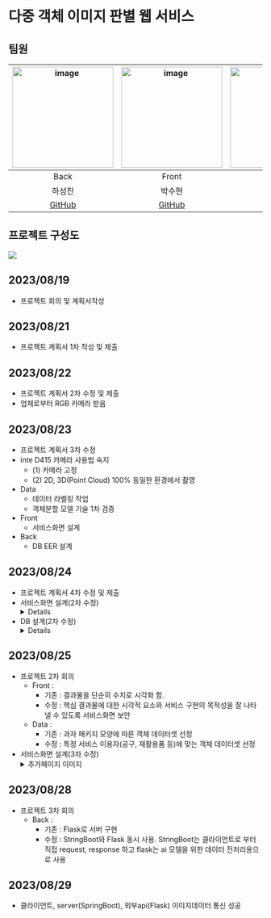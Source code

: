 # 다중 객체 이미지 판별 웹 서비스

## 팀원 
|<img width="200" alt="image" src="https://avatars.githubusercontent.com/u/129818881?v=4">|<img width="200" alt="image" src="https://avatars.githubusercontent.com/u/129818936?v=4">|<img width="200" alt="image" src="https://avatars.githubusercontent.com/u/129819084?v=4">|
| :---------------------------------: | :-----------------------------------:|:-----------------------------------:|
|              Back                   |           Front                      |                Data                 |
|             하성진                   |          박수현                      |                  조원준              |      
| [GitHub](https://github.com/sou05091/)  | [GitHub](https://github.com/SuHyunParkSunshine/)  | [GitHub](https://github.com/jwjb1020/)  

## 프로젝트 구성도
<img src='https://github.com/honeydanji/Team_Project/assets/129818881/29e59f96-04a8-4aeb-9802-529b8ec92b0d'>

## 2023/08/19
- 프로젝트 회의 및 계획서작성

## 2023/08/21
- 프로젝트 계획서 1차 작성 및 제출

## 2023/08/22
- 프로젝트 계획서 2차 수정 및 제출
- 업체로부터 RGB 카메라 받음

## 2023/08/23
- 프로젝트 계획서 3차 수정
- inte D415 카메라 사용법 숙지
  - (1) 카메라 고정
  - (2) 2D, 3D(Point Cloud) 100% 동일한 환경에서 촬영
- Data
  - 데이터 라벨링 작업
  - 객체분할 모델 기술 1차 검증
- Front
  - 서비스화면 설계
- Back
  - DB EER 설계

## 2023/08/24
- 프로젝트 계획서 4차 수정 및 제출
- 서비스화면 설계(2차 수정)
  <details>
    <img src='https://github.com/honeydanji/Team_Project/assets/129818881/fe846c34-77f5-4dde-8ad6-0ced7d3701f3'/>
  </details>
- DB 설계(2차 수정)
  <details>
     <img src="https://github.com/honeydanji/Team_Project/assets/129818881/4b86ac13-a64f-40b4-a4da-5226c2ef80fa"/>  
  </details>
 

## 2023/08/25
- 프로젝트 2차 회의
  - Front :
    - 기존 : 결과물을 단순히 수치로 시각화 함.
    - 수정 : 핵심 결과물에 대한 시각적 요소와 서비스 구현의 목적성을 잘 나타낼 수 있도록 서비스화면 보안
  - Data :
    - 기존 : 과자 패키지 모양에 따른 객체 데이터셋 선정
    - 수정 : 특정 서비스 이용자(공구, 재활용품 등)에 맞는 객체 데이터셋 선정
- 서비스화면 설계(3차 수정)
  <details>
    <summary>추가페이지 이미지</summary>
    <img src='https://github.com/honeydanji/Team_Project/assets/129818936/276adf8c-1114-4e2e-9f4d-7854afe6214c'/>
  </details>

## 2023/08/28
- 프로젝트 3차 회의
  - Back :
    - 기존 : Flask로 서버 구현
    - 수정 : StringBoot와 Flask 동시 사용. StringBoot는 클라이언트로 부터 직접 request, response 하고 flask는 ai 모델을 위한 데이터 전처리용으로 사용

## 2023/08/29
- 클라이언트, server(SpringBoot), 외부api(Flask) 이미지데이터 통신 성공
